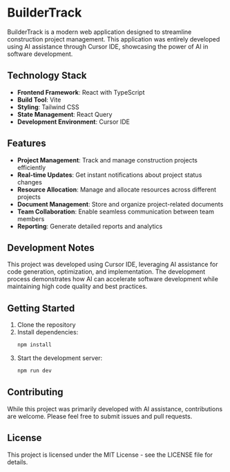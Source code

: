 # BuilderTrack

BuilderTrack is a modern web application designed to streamline construction project management. This application was entirely developed using AI assistance through Cursor IDE, showcasing the power of AI in software development.

## Technology Stack

- **Frontend Framework**: React with TypeScript
- **Build Tool**: Vite
- **Styling**: Tailwind CSS
- **State Management**: React Query
- **Development Environment**: Cursor IDE

## Features

- **Project Management**: Track and manage construction projects efficiently
- **Real-time Updates**: Get instant notifications about project status changes
- **Resource Allocation**: Manage and allocate resources across different projects
- **Document Management**: Store and organize project-related documents
- **Team Collaboration**: Enable seamless communication between team members
- **Reporting**: Generate detailed reports and analytics

## Development Notes

This project was developed using Cursor IDE, leveraging AI assistance for code generation, optimization, and implementation. The development process demonstrates how AI can accelerate software development while maintaining high code quality and best practices.

## Getting Started

1. Clone the repository
2. Install dependencies:
   ```bash
   npm install
   ```
3. Start the development server:
   ```bash
   npm run dev
   ```

## Contributing

While this project was primarily developed with AI assistance, contributions are welcome. Please feel free to submit issues and pull requests.

## License

This project is licensed under the MIT License - see the LICENSE file for details.
